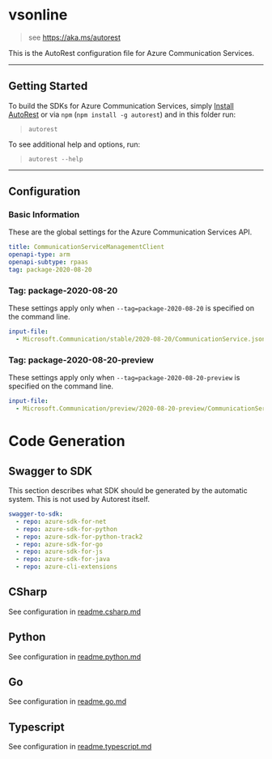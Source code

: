 # vsonline

> see https://aka.ms/autorest

This is the AutoRest configuration file for Azure Communication Services.

---

## Getting Started

To build the SDKs for Azure Communication Services, simply [Install AutoRest](https://aka.ms/autorest/install) or via `npm` (`npm install -g autorest`) and in this folder run:

> `autorest`

To see additional help and options, run:

> `autorest --help`

---

## Configuration

### Basic Information

These are the global settings for the Azure Communication Services API.

```yaml
title: CommunicationServiceManagementClient
openapi-type: arm
openapi-subtype: rpaas
tag: package-2020-08-20
```

### Tag: package-2020-08-20

These settings apply only when `--tag=package-2020-08-20` is specified on the command line.

```yaml $(tag) == 'package-2020-08-20'
input-file:
  - Microsoft.Communication/stable/2020-08-20/CommunicationService.json
```

### Tag: package-2020-08-20-preview

These settings apply only when `--tag=package-2020-08-20-preview` is specified on the command line.

```yaml $(tag) == 'package-2020-08-20-preview'
input-file:
  - Microsoft.Communication/preview/2020-08-20-preview/CommunicationService.json
```

# Code Generation

## Swagger to SDK

This section describes what SDK should be generated by the automatic system.
This is not used by Autorest itself.

```yaml $(swagger-to-sdk)
swagger-to-sdk:
  - repo: azure-sdk-for-net
  - repo: azure-sdk-for-python
  - repo: azure-sdk-for-python-track2
  - repo: azure-sdk-for-go
  - repo: azure-sdk-for-js
  - repo: azure-sdk-for-java
  - repo: azure-cli-extensions
```

## CSharp

See configuration in [readme.csharp.md](./readme.csharp.md)

## Python

See configuration in [readme.python.md](./readme.python.md)

## Go

See configuration in [readme.go.md](./readme.go.md)

## Typescript

See configuration in [readme.typescript.md](./readme.typescript.md)
